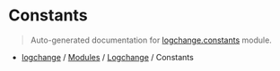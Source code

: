 # Constants

> Auto-generated documentation for [logchange.constants](https://github.com/vemel/logchange/blob/main/logchange/constants.py) module.

- [logchange](../README.md#logchange---changelog-manager) / [Modules](../MODULES.md#logchange-modules) / [Logchange](index.md#logchange) / Constants
